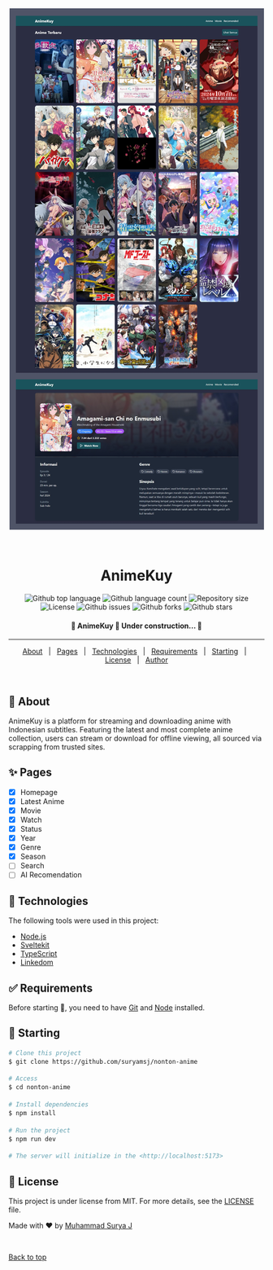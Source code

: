 <div align="center" id="top"> 
  <img src="./ss/view.jpg" alt="AnimeKuy" />

&#xa0;

  <!-- <a href="https://nontonanime.netlify.app">Demo</a> -->
</div>

<h1 align="center">AnimeKuy</h1>

<p align="center">
  <img alt="Github top language" src="https://img.shields.io/github/languages/top/suryamsj/nonton-anime?color=56BEB8">

  <img alt="Github language count" src="https://img.shields.io/github/languages/count/suryamsj/nonton-anime?color=56BEB8">

  <img alt="Repository size" src="https://img.shields.io/github/repo-size/suryamsj/nonton-anime?color=56BEB8">

  <img alt="License" src="https://img.shields.io/github/license/suryamsj/nonton-anime?color=56BEB8">

  <img alt="Github issues" src="https://img.shields.io/github/issues/suryamsj/nonton-anime?color=56BEB8" />

  <img alt="Github forks" src="https://img.shields.io/github/forks/suryamsj/nonton-anime?color=56BEB8" />

  <img alt="Github stars" src="https://img.shields.io/github/stars/suryamsj/nonton-anime?color=56BEB8" />
</p>

<!-- Status -->

<h4 align="center">
	🚧  AnimeKuy 🚀 Under construction...  🚧
</h4>

<hr>

<p align="center">
  <a href="#dart-about">About</a> &#xa0; | &#xa0; 
  <a href="#sparkles-pages">Pages</a> &#xa0; | &#xa0;
  <a href="#rocket-technologies">Technologies</a> &#xa0; | &#xa0;
  <a href="#white_check_mark-requirements">Requirements</a> &#xa0; | &#xa0;
  <a href="#checkered_flag-starting">Starting</a> &#xa0; | &#xa0;
  <a href="#memo-license">License</a> &#xa0; | &#xa0;
  <a href="https://github.com/suryamsj" target="_blank">Author</a>
</p>

<br>

## :dart: About

AnimeKuy is a platform for streaming and downloading anime with Indonesian subtitles. Featuring the latest and most complete anime collection, users can stream or download for offline viewing, all sourced via scrapping from trusted sites.

## :sparkles: Pages

- [x] Homepage
- [x] Latest Anime
- [x] Movie
- [x] Watch
- [x] Status
- [x] Year
- [x] Genre
- [x] Season
- [ ] Search
- [ ] AI Recomendation

## :rocket: Technologies

The following tools were used in this project:

- [Node.js](https://nodejs.org/en/)
- [Sveltekit](https://kit.svelte.dev/)
- [TypeScript](https://www.typescriptlang.org/)
- [Linkedom](https://www.npmjs.com/package/linkedom)

## :white_check_mark: Requirements

Before starting :checkered_flag:, you need to have [Git](https://git-scm.com) and [Node](https://nodejs.org/en/) installed.

## :checkered_flag: Starting

```bash
# Clone this project
$ git clone https://github.com/suryamsj/nonton-anime

# Access
$ cd nonton-anime

# Install dependencies
$ npm install

# Run the project
$ npm run dev

# The server will initialize in the <http://localhost:5173>
```

## :memo: License

This project is under license from MIT. For more details, see the [LICENSE](LICENSE) file.

Made with :heart: by <a href="https://github.com/suryamsj" target="_blank">Muhammad Surya J</a>

&#xa0;

<a href="#top">Back to top</a>
